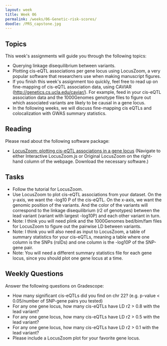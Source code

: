 ```yaml
---
layout: week
title: Week 06
permalink: /weeks/06-Genetic-risk-scores/
doodle: /PRS_capstone.jpg
---
```


## Topics

This week's assignments will guide you through the following topics:
* Querying linkage disequilibrium between variants. 
* Plotting cis-eQTL associations per gene locus using LocusZoom, a very popular software that researchers use when making manuscript figures. 
* If you finish this week's assignment too quickly, feel free to read up on fine-mapping of cis-eQTL association data, using CAVIAR (http://genetics.cs.ucla.edu/caviar/). For example, feed in your cis-eQTL association data and the 1000Genomes genotype files to figure out which associated variants are likely to be causal in a gene locus.
* In the following weeks, we will discuss fine-mapping cis eQTLs and colocalization with GWAS summary statistics. 

## Reading

Please read about the following software package:
* [LocusZoom: plotting cis-eQTL associations in a gene locus](http://locuszoom.org/)
  (Navigate to either Interactive LocusZoom.js or Original LocusZoom on the right-hand column of the webpage. Download the necessary software.)

## Tasks

* Follow the tutorial for LocusZoom. 
* Use LocusZoom to plot cis-eQTL associations from your dataset. On the y-axis, we want the -log10 P of the cis-eQTL. On the x-axis, we want the genomic position of the variants. And the color of the variants will correspond to the linkage disequilibrium (r2 of genotypes) between the lead variant (variant with largest -log10P) and each other variant in turn. 
* Note: I think you will need plink and the 1000Genomes bed/bim/fam files for LocusZoom to figure out the pairwise LD between variants. 
* Note: I think you will also need as input to LocusZoom, a table of summary statistics for your cis-eQTLs, meaning a table where one column is the SNPs (rsIDs) and one column is the -log10P of the SNP-gene pair. 
* Note: You will need a different summary statistics file for each gene locus, since you should plot one gene locus at a time. 

## Weekly Questions

Answer the following questions on Gradescope:
* How many significant cis-eQTLs did you find on chr 22? (e.g. p-value < 0.05/number of SNP-gene pairs you tested)
* For any one gene locus, how many cis-eQTLs have LD r2 > 0.8 with the lead variant? 
* For any one gene locus, how many cis-eQTLs have LD r2 > 0.5 with the lead variant? 
* For any one gene locus, how many cis-eQTLs have LD r2 > 0.1 with the lead variant? 
* Please include a LocusZoom plot for your favorite gene locus. 



